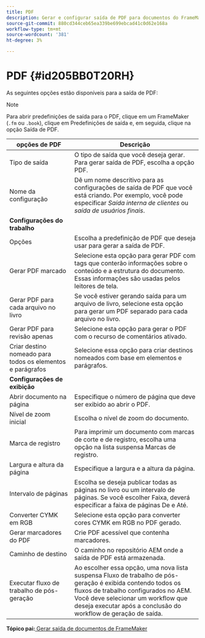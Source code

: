 ```yaml
---
title: PDF
description: Gerar e configurar saída de PDF para documentos do FrameMaker nos Guias do AEM.
source-git-commit: 880cd344ceb65ea339be699ebcad41c0d62e168a
workflow-type: tm+mt
source-wordcount: '381'
ht-degree: 3%

---
```


# PDF {#id205BB0T20RH}

As seguintes opções estão disponíveis para a saída de PDF:

>[!NOTE]
>
> Para abrir predefinições de saída para o PDF, clique em um FrameMaker \(`.fm` ou `.book`\), clique em Predefinições de saída e, em seguida, clique na opção Saída de PDF.

| opções de PDF | Descrição |
|-----------|-----------|
| Tipo de saída | O tipo de saída que você deseja gerar. Para gerar saída de PDF, escolha a opção PDF. |
| Nome da configuração | Dê um nome descritivo para as configurações de saída de PDF que você está criando. Por exemplo, você pode especificar *Saída interna de clientes* ou *saída de usuários finais*. |
| **Configurações do trabalho** |
| Opções | Escolha a predefinição de PDF que deseja usar para gerar a saída de PDF. |
| Gerar PDF marcado | Selecione esta opção para gerar PDF com tags que conterão informações sobre o conteúdo e a estrutura do documento. Essas informações são usadas pelos leitores de tela. |
| Gerar PDF para cada arquivo no livro | Se você estiver gerando saída para um arquivo de livro, selecione esta opção para gerar um PDF separado para cada arquivo no livro. |
| Gerar PDF para revisão apenas | Selecione esta opção para gerar o PDF com o recurso de comentários ativado. |
| Criar destino nomeado para todos os elementos e parágrafos | Selecione essa opção para criar destinos nomeados com base em elementos e parágrafos. |
| **Configurações de exibição** |
| Abrir documento na página | Especifique o número de página que deve ser exibido ao abrir o PDF. |
| Nível de zoom inicial | Escolha o nível de zoom do documento. |
| Marca de registro | Para imprimir um documento com marcas de corte e de registro, escolha uma opção na lista suspensa Marcas de registro. |
| Largura e altura da página | Especifique a largura e a altura da página. |
| Intervalo de páginas | Escolha se deseja publicar todas as páginas no livro ou um intervalo de páginas. Se você escolher Faixa, deverá especificar a faixa de páginas De e Até. |
| Converter CYMK em RGB | Selecione esta opção para converter cores CYMK em RGB no PDF gerado. |
| Gerar marcadores do PDF | Crie PDF acessível que contenha marcadores. |
| Caminho de destino | O caminho no repositório AEM onde a saída de PDF está armazenada. |
| Executar fluxo de trabalho de pós-geração | Ao escolher essa opção, uma nova lista suspensa Fluxo de trabalho de pós-geração é exibida contendo todos os fluxos de trabalho configurados no AEM. Você deve selecionar um workflow que deseja executar após a conclusão do workflow de geração de saída. |

**Tópico pai:**[ Gerar saída de documentos de FrameMaker](fm-output-generatation.md)
